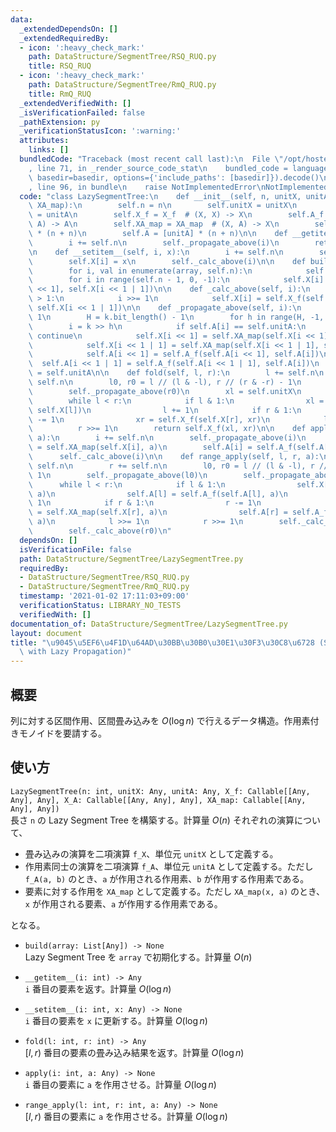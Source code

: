 ```yaml
---
data:
  _extendedDependsOn: []
  _extendedRequiredBy:
  - icon: ':heavy_check_mark:'
    path: DataStructure/SegmentTree/RSQ_RUQ.py
    title: RSQ_RUQ
  - icon: ':heavy_check_mark:'
    path: DataStructure/SegmentTree/RmQ_RUQ.py
    title: RmQ_RUQ
  _extendedVerifiedWith: []
  _isVerificationFailed: false
  _pathExtension: py
  _verificationStatusIcon: ':warning:'
  attributes:
    links: []
  bundledCode: "Traceback (most recent call last):\n  File \"/opt/hostedtoolcache/Python/3.9.4/x64/lib/python3.9/site-packages/onlinejudge_verify/documentation/build.py\"\
    , line 71, in _render_source_code_stat\n    bundled_code = language.bundle(stat.path,\
    \ basedir=basedir, options={'include_paths': [basedir]}).decode()\n  File \"/opt/hostedtoolcache/Python/3.9.4/x64/lib/python3.9/site-packages/onlinejudge_verify/languages/python.py\"\
    , line 96, in bundle\n    raise NotImplementedError\nNotImplementedError\n"
  code: "class LazySegmentTree:\n    def __init__(self, n, unitX, unitA, X_f, A_f,\
    \ XA_map):\n        self.n = n\n        self.unitX = unitX\n        self.unitA\
    \ = unitA\n        self.X_f = X_f  # (X, X) -> X\n        self.A_f = A_f  # (A,\
    \ A) -> A\n        self.XA_map = XA_map  # (X, A) -> X\n        self.X = [unitX]\
    \ * (n + n)\n        self.A = [unitA] * (n + n)\n\n    def __getitem__(self, i):\n\
    \        i += self.n\n        self._propagate_above(i)\n        return self.X[i]\n\
    \n    def __setitem__(self, i, x):\n        i += self.n\n        self._propagate_above(i)\n\
    \        self.X[i] = x\n        self._calc_above(i)\n\n    def build(self, array):\n\
    \        for i, val in enumerate(array, self.n):\n            self.X[i] = val\n\
    \        for i in range(self.n - 1, 0, -1):\n            self.X[i] = self.X_f(self.X[i\
    \ << 1], self.X[i << 1 | 1])\n\n    def _calc_above(self, i):\n        while i\
    \ > 1:\n            i >>= 1\n            self.X[i] = self.X_f(self.X[i << 1],\
    \ self.X[i << 1 | 1])\n\n    def _propagate_above(self, i):\n        k = i >>\
    \ 1\n        H = k.bit_length() - 1\n        for h in range(H, -1, -1):\n    \
    \        i = k >> h\n            if self.A[i] == self.unitA:\n               \
    \ continue\n            self.X[i << 1] = self.XA_map(self.X[i << 1], self.A[i])\n\
    \            self.X[i << 1 | 1] = self.XA_map(self.X[i << 1 | 1], self.A[i])\n\
    \            self.A[i << 1] = self.A_f(self.A[i << 1], self.A[i])\n          \
    \  self.A[i << 1 | 1] = self.A_f(self.A[i << 1 | 1], self.A[i])\n            self.A[i]\
    \ = self.unitA\n\n    def fold(self, l, r):\n        l += self.n\n        r +=\
    \ self.n\n        l0, r0 = l // (l & -l), r // (r & -r) - 1\n        self._propagate_above(l0)\n\
    \        self._propagate_above(r0)\n        xl = self.unitX\n        xr = self.unitX\n\
    \        while l < r:\n            if l & 1:\n                xl = self.X_f(xl,\
    \ self.X[l])\n                l += 1\n            if r & 1:\n                r\
    \ -= 1\n                xr = self.X_f(self.X[r], xr)\n            l >>= 1\n  \
    \          r >>= 1\n        return self.X_f(xl, xr)\n\n    def apply(self, i,\
    \ a):\n        i += self.n\n        self._propagate_above(i)\n        self.X[i]\
    \ = self.XA_map(self.X[i], a)\n        self.A[i] = self.A_f(self.A[i], a)\n  \
    \      self._calc_above(i)\n\n    def range_apply(self, l, r, a):\n        l +=\
    \ self.n\n        r += self.n\n        l0, r0 = l // (l & -l), r // (r & -r) -\
    \ 1\n        self._propagate_above(l0)\n        self._propagate_above(r0)\n  \
    \      while l < r:\n            if l & 1:\n                self.X[l] = self.XA_map(self.X[l],\
    \ a)\n                self.A[l] = self.A_f(self.A[l], a)\n                l +=\
    \ 1\n            if r & 1:\n                r -= 1\n                self.X[r]\
    \ = self.XA_map(self.X[r], a)\n                self.A[r] = self.A_f(self.A[r],\
    \ a)\n            l >>= 1\n            r >>= 1\n        self._calc_above(l0)\n\
    \        self._calc_above(r0)\n"
  dependsOn: []
  isVerificationFile: false
  path: DataStructure/SegmentTree/LazySegmentTree.py
  requiredBy:
  - DataStructure/SegmentTree/RSQ_RUQ.py
  - DataStructure/SegmentTree/RmQ_RUQ.py
  timestamp: '2021-01-02 17:11:03+09:00'
  verificationStatus: LIBRARY_NO_TESTS
  verifiedWith: []
documentation_of: DataStructure/SegmentTree/LazySegmentTree.py
layout: document
title: "\u9045\u5EF6\u4F1D\u64AD\u30BB\u30B0\u30E1\u30F3\u30C8\u6728 (Segment Tree\
  \ with Lazy Propagation)"
---
```


## 概要
列に対する区間作用、区間畳み込みを $O(\log n)$ で行えるデータ構造。作用素付きモノイドを要請する。

## 使い方
`LazySegmentTree(n: int, unitX: Any, unitA: Any, X_f: Callable[[Any, Any], Any], X_A: Callable[[Any, Any], Any], XA_map: Callable[[Any, Any], Any])`  
長さ `n` の Lazy Segment Tree を構築する。計算量 $O(n)$
それぞれの演算について、

  - 畳み込みの演算を二項演算 `f_X`、単位元 `unitX` として定義する。
  - 作用素同士の演算を二項演算 `f_A`、単位元 `unitA` として定義する。ただし `f_A(a, b)` のとき、`a` が作用される作用素、`b` が作用する作用素である。
  - 要素に対する作用を `XA_map` として定義する。ただし `XA_map(x, a)` のとき、`x` が作用される要素、`a` が作用する作用素である。

となる。

- `build(array: List[Any]) -> None`  
Lazy Segment Tree を `array` で初期化する。計算量 $O(n)$

- `__getitem__(i: int) -> Any`  
`i` 番目の要素を返す。計算量 $O(\log n)$

- `__setitem__(i: int, x: Any) -> None`  
`i` 番目の要素を `x` に更新する。計算量 $O(\log n)$

- `fold(l: int, r: int) -> Any`  
$[l, r)$ 番目の要素の畳み込み結果を返す。計算量 $O(\log n)$

- `apply(i: int, a: Any) -> None`  
`i` 番目の要素に `a` を作用させる。計算量 $O(\log n)$

- `range_apply(l: int, r: int, a: Any) -> None`  
$[l, r)$ 番目の要素に `a` を作用させる。計算量 $O(\log n)$
